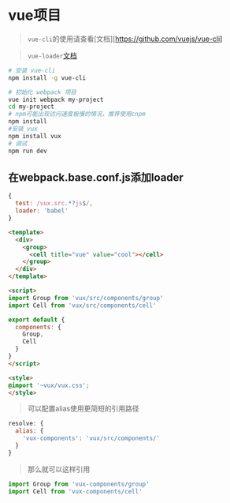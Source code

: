 # vue项目

> `vue-cli`的使用请查看[文档][https://github.com/vuejs/vue-cli]

> `vue-loader`[文档](http://vuejs.github.io/vue-loader/)

``` bash
# 安装 vue-cli
npm install -g vue-cli

# 初始化 webpack 项目
vue init webpack my-project
cd my-project
# npm可能出现访问速度极慢的情况，推荐使用cnpm
npm install
#安装 vux 
npm install vux
# 调试
npm run dev
```


## 在webpack.base.conf.js添加loader

``` javascript
{
  test: /vux.src.*?js$/,
  loader: 'babel'
}
```


```` html
<template>
  <div>
    <group>
      <cell title="vue" value="cool"></cell>
    </group>
  </div>
</template>

<script>
import Group from 'vux/src/components/group'
import Cell from 'vux/src/components/cell'

export default {
  components: {
    Group,
    Cell
  }
}
</script>

<style>
@import '~vux/vux.css';
</style>
````

> 可以配置alias使用更简短的引用路径

``` javascript
resolve: {
  alias: {
    'vux-components': 'vux/src/components/'
  }
}
```

> 那么就可以这样引用

``` javascript
import Group from 'vux-components/group'
import Cell from 'vux-components/cell'
```
